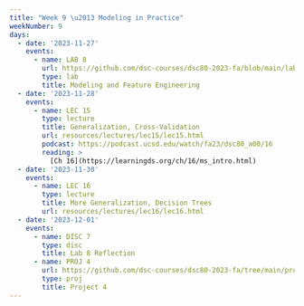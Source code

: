 ```yaml
---
title: "Week 9 \u2013 Modeling in Practice"
weekNumber: 9
days:
  - date: '2023-11-27'
    events:
      - name: LAB 8
        url: https://github.com/dsc-courses/dsc80-2023-fa/blob/main/labs/lab08/lab.ipynb
        type: lab
        title: Modeling and Feature Engineering
  - date: '2023-11-28'
    events:
      - name: LEC 15
        type: lecture
        title: Generalization, Cross-Validation
        url: resources/lectures/lec15/lec15.html
        podcast: https://podcast.ucsd.edu/watch/fa23/dsc80_a00/16
        reading: >
          [Ch 16](https://learningds.org/ch/16/ms_intro.html)
  - date: '2023-11-30'
    events:
      - name: LEC 16
        type: lecture
        title: More Generalization, Decision Trees
        url: resources/lectures/lec16/lec16.html
  - date: '2023-12-01'
    events:
      - name: DISC 7
        type: disc
        title: Lab 8 Reflection
      - name: PROJ 4
        url: https://github.com/dsc-courses/dsc80-2023-fa/tree/main/projects/04-language_models
        type: proj
        title: Project 4
---
```

